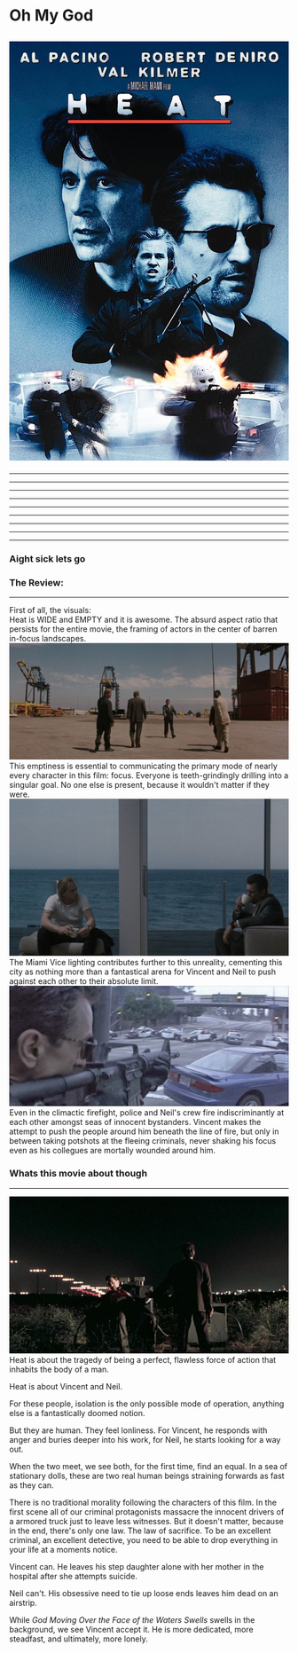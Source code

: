 # Oh My God

## ![heat_1995_3-95725917.jpg](../entry_images/heat_1995_3-95725917.jpg)  

* * *

* * *

* * *

* * *

* * *

* * *

* * *

* * *

* * *

### Aight sick lets go

### The Review:

* * *

First of all, the visuals:  
Heat is WIDE and EMPTY and it is awesome. The absurd aspect ratio that persists for the entire movie, the framing of actors in the center of barren in-focus landscapes.  
![025f01667101f8d012c8a42e414f62e3-2095936524.jpg](../entry_images/025f01667101f8d012c8a42e414f62e3-2095936524.jpg)  
This emptiness is essential to communicating the primary mode of nearly every character in this film: focus. Everyone is teeth-grindingly drilling into a singular goal. No one else is present, because it wouldn't matter if they were.  
![portrait-of-a-lonely-criminal-1666012862-1610254678.jpg](../entry_images/portrait-of-a-lonely-criminal-1666012862-1610254678.jpg)  
The Miami Vice lighting contributes further to this unreality, cementing this city as nothing more than a fantastical arena for Vincent and Neil to push against each other to their absolute limit.  
![Heat+last-2483182586.jpg](../entry_images/Heat+last-2483182586.jpg)  
Even in the climactic firefight, police and Neil's crew fire indiscriminantly at each other amongst seas of innocent bystanders. Vincent makes the attempt to push the people around him beneath the line of fire, but only in between taking potshots at the fleeing criminals, never shaking his focus even as his collegues are mortally wounded around him.
### Whats this movie about though

* * *

![intro-1657317220-1507885291.jpg](../entry_images/intro-1657317220-1507885291.jpg)
Heat is about the tragedy of being a perfect, flawless force of action that inhabits the body of a man.

Heat is about Vincent and Neil.

For these people, isolation is the only possible mode of operation, anything else is a fantastically doomed notion.

But they are human. They feel lonliness. For Vincent, he responds with anger and buries deeper into his work, for Neil, he starts looking for a way out.

When the two meet, we see both, for the first time, find an equal. In a sea of stationary dolls, these are two real human beings straining forwards as fast as they can.

There is no traditional morality following the characters of this film. In the first scene all of our criminal protagonists massacre the innocent drivers of a armored truck just to leave less witnesses. But it doesn't matter, because in the end, there's only one law. The law of sacrifice. To be an excellent criminal, an excellent detective, you need to be able to drop everything in your life at a moments notice.

Vincent can. He leaves his step daughter alone with her mother in the hospital after she attempts suicide.

Neil can't. His obsessive need to tie up loose ends leaves him dead on an airstrip.

While *God Moving Over the Face of the Waters Swells* swells in the background, we see Vincent accept it. He is more dedicated, more steadfast, and ultimately, more lonely.
